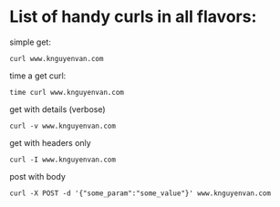 # List of handy curls in all flavors:

simple get:
```
curl www.knguyenvan.com
```

time a get curl:
```
time curl www.knguyenvan.com
```

get with details (verbose)
```
curl -v www.knguyenvan.com
```

get with headers only 
```
curl -I www.knguyenvan.com
```

post with body
```
curl -X POST -d '{"some_param":"some_value"}' www.knguyenvan.com
```